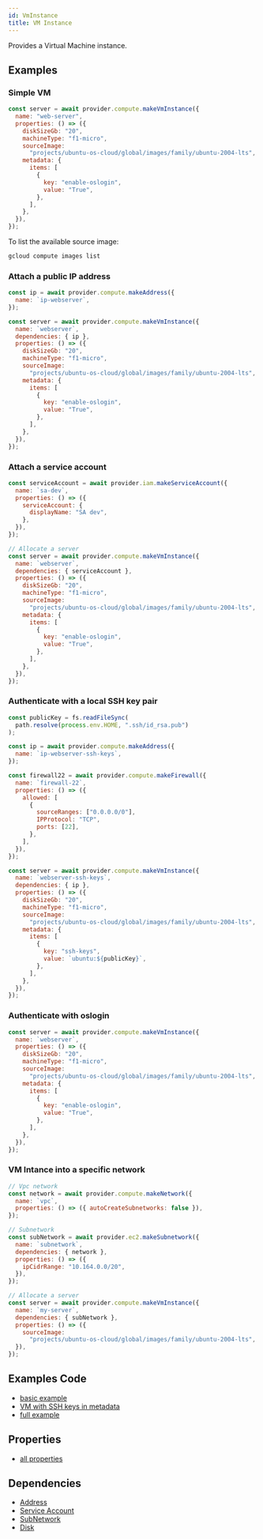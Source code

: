 ```yaml
---
id: VmInstance
title: VM Instance
---
```


Provides a Virtual Machine instance.

## Examples

### Simple VM

```js
const server = await provider.compute.makeVmInstance({
  name: "web-server",
  properties: () => ({
    diskSizeGb: "20",
    machineType: "f1-micro",
    sourceImage:
      "projects/ubuntu-os-cloud/global/images/family/ubuntu-2004-lts",
    metadata: {
      items: [
        {
          key: "enable-oslogin",
          value: "True",
        },
      ],
    },
  }),
});
```

To list the available source image:

```sh
gcloud compute images list
```

### Attach a public IP address

```js
const ip = await provider.compute.makeAddress({
  name: `ip-webserver`,
});

const server = await provider.compute.makeVmInstance({
  name: `webserver`,
  dependencies: { ip },
  properties: () => ({
    diskSizeGb: "20",
    machineType: "f1-micro",
    sourceImage:
      "projects/ubuntu-os-cloud/global/images/family/ubuntu-2004-lts",
    metadata: {
      items: [
        {
          key: "enable-oslogin",
          value: "True",
        },
      ],
    },
  }),
});
```

### Attach a service account

```js
const serviceAccount = await provider.iam.makeServiceAccount({
  name: `sa-dev`,
  properties: () => ({
    serviceAccount: {
      displayName: "SA dev",
    },
  }),
});

// Allocate a server
const server = await provider.compute.makeVmInstance({
  name: `webserver`,
  dependencies: { serviceAccount },
  properties: () => ({
    diskSizeGb: "20",
    machineType: "f1-micro",
    sourceImage:
      "projects/ubuntu-os-cloud/global/images/family/ubuntu-2004-lts",
    metadata: {
      items: [
        {
          key: "enable-oslogin",
          value: "True",
        },
      ],
    },
  }),
});
```

### Authenticate with a local SSH key pair

```js
const publicKey = fs.readFileSync(
  path.resolve(process.env.HOME, ".ssh/id_rsa.pub")
);

const ip = await provider.compute.makeAddress({
  name: `ip-webserver-ssh-keys`,
});

const firewall22 = await provider.compute.makeFirewall({
  name: `firewall-22`,
  properties: () => ({
    allowed: [
      {
        sourceRanges: ["0.0.0.0/0"],
        IPProtocol: "TCP",
        ports: [22],
      },
    ],
  }),
});

const server = await provider.compute.makeVmInstance({
  name: `webserver-ssh-keys`,
  dependencies: { ip },
  properties: () => ({
    diskSizeGb: "20",
    machineType: "f1-micro",
    sourceImage:
      "projects/ubuntu-os-cloud/global/images/family/ubuntu-2004-lts",
    metadata: {
      items: [
        {
          key: "ssh-keys",
          value: `ubuntu:${publicKey}`,
        },
      ],
    },
  }),
});
```

### Authenticate with oslogin

```js
const server = await provider.compute.makeVmInstance({
  name: `webserver`,
  properties: () => ({
    diskSizeGb: "20",
    machineType: "f1-micro",
    sourceImage:
      "projects/ubuntu-os-cloud/global/images/family/ubuntu-2004-lts",
    metadata: {
      items: [
        {
          key: "enable-oslogin",
          value: "True",
        },
      ],
    },
  }),
});
```

### VM Intance into a specific network

```js
// Vpc network
const network = await provider.compute.makeNetwork({
  name: `vpc`,
  properties: () => ({ autoCreateSubnetworks: false }),
});

// Subnetwork
const subNetwork = await provider.ec2.makeSubnetwork({
  name: `subnetwork`,
  dependencies: { network },
  properties: () => ({
    ipCidrRange: "10.164.0.0/20",
  }),
});

// Allocate a server
const server = await provider.compute.makeVmInstance({
  name: `my-server`,
  dependencies: { subNetwork },
  properties: () => ({
    sourceImage:
      "projects/ubuntu-os-cloud/global/images/family/ubuntu-2004-lts",
  }),
});
```

## Examples Code

- [basic example](https://github.com/grucloud/grucloud/blob/main/examples/google/vm/iac.js#L9)
- [VM with SSH keys in metadata](https://github.com/grucloud/grucloud/blob/main/examples/google/vm-ssh-keys/iac.js#L9)
- [full example](https://github.com/grucloud/grucloud/blob/main/examples/google/vm-network/iac.js#L9)

## Properties

- [all properties](https://cloud.google.com/compute/docs/reference/rest/v1/instances/insert#request-body)

## Dependencies

- [Address](./Address)
- [Service Account](../IAM/ServiceAccount)
- [SubNetwork](./SubNetwork)
- [Disk](./Disk)
